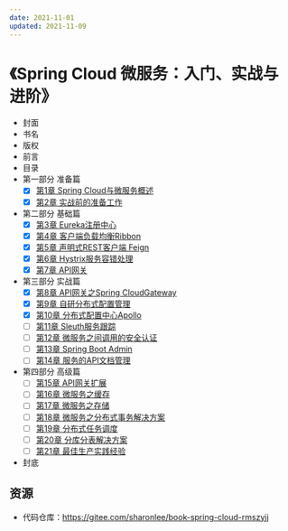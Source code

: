 ```yaml
---
date: 2021-11-01
updated: 2021-11-09
---
```


# 《Spring Cloud 微服务：入门、实战与进阶》

- 封面
- 书名
- 版权
- 前言
- 目录
- 第一部分 准备篇
  - [x] [第1章 Spring Cloud与微服务概述](01：第1章%20Spring%20Cloud与微服务概述.md)
  - [x] [第2章 实战前的准备工作](02：第2章%20实战前的准备工作.md)
- 第二部分 基础篇
  - [x] [第3章 Eureka注册中心](03：第3章%20Eureka注册中心.md)
  - [x] [第4章 客户端负载均衡Ribbon](04：第4章%20客户端负载均衡Ribbon.md)
  - [x] [第5章 声明式REST客户端 Feign](05：第5章%20声明式REST客户端%20Feign.md)
  - [x] [第6章 Hystrix服务容错处理](06：第6章%20Hystrix服务容错处理.md)
  - [x] [第7章 API网关](07：第7章%20API网关.md)
- 第三部分 实战篇
  - [x] [第8章 API网关之Spring CloudGateway](08：第8章%20API网关之Spring%20CloudGateway.md)
  - [x] [第9章 自研分布式配置管理](09：第9章%20自研分布式配置管理.md)
  - [x] [第10章 分布式配置中心Apollo](10：第10章%20分布式配置中心Apollo.md)
  - [ ] [第11章 Sleuth服务跟踪](11：第11章%20Sleuth服务跟踪.md)
  - [ ] [第12章 微服务之间调用的安全认证](12：第12章%20微服务之间调用的安全认证.md)
  - [ ] [第13章 Spring Boot Admin](13：第13章%20Spring%20Boot%20Admin.md)
  - [ ] [第14章 服务的API文档管理](14：第14章%20服务的API文档管理.md)
- 第四部分 高级篇
  - [ ] [第15章 API网关扩展](15：第15章%20API网关扩展.md)
  - [ ] [第16章 微服务之缓存](16：第16章%20微服务之缓存.md)
  - [ ] [第17章 微服务之存储](17：第17章%20微服务之存储.md)
  - [ ] [第18章 微服务之分布式事务解决方案](18：第18章%20微服务之分布式事务解决方案.md)
  - [ ] [第19章 分布式任务调度](19：第19章%20分布式任务调度.md)
  - [ ] [第20章 分库分表解决方案](20：第20章%20分库分表解决方案.md)
  - [ ] [第21章 最佳生产实践经验](21：第21章%20最佳生产实践经验.md)
- 封底

## 资源

- 代码仓库：<https://gitee.com/sharonlee/book-spring-cloud-rmszyjj>

